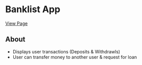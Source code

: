 # Banklist App

[View Page](https://amrdesai.github.io/bankist-app/)

## About

-   Displays user transactions (Deposits & Withdrawls)
-   User can transfer money to another user & request for loan
